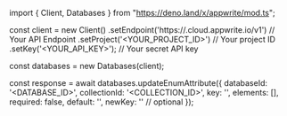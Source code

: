 import { Client, Databases } from "https://deno.land/x/appwrite/mod.ts";

const client = new Client()
    .setEndpoint('https://<REGION>.cloud.appwrite.io/v1') // Your API Endpoint
    .setProject('<YOUR_PROJECT_ID>') // Your project ID
    .setKey('<YOUR_API_KEY>'); // Your secret API key

const databases = new Databases(client);

const response = await databases.updateEnumAttribute({
    databaseId: '<DATABASE_ID>',
    collectionId: '<COLLECTION_ID>',
    key: '',
    elements: [],
    required: false,
    default: '<DEFAULT>',
    newKey: '' // optional
});
